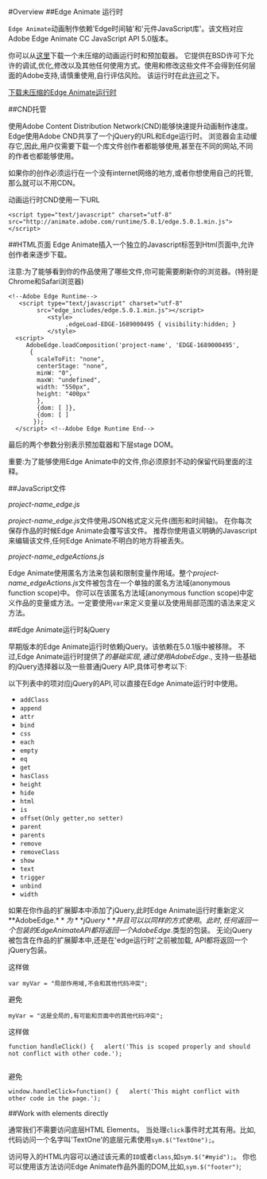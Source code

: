 #Overview
##Edge Animate 运行时

`Edge Animate`动画制作依赖'Edge时间轴'和'元件JavaScript库'。该文档对应Adobe Edge Animate CC JavaScript API 5.0版本。

你可以从[这里](http://animate.adobe.com/runtime/5.0.1/EdgeAnimateRuntime5.0.1.zip)下载一个未压缩的动画运行时和预加载器。
它提供在BSD许可下允许的调试,优化,修改以及其他任何使用方式。使用和修改这些文件不会得到任何层面的Adobe支持,请慎重使用,自行评估风险。
该运行时在此[许可](http://animate.adobe.com/runtime/5.0.1/License.txt)之下。

[下载未压缩的Edge Animate运行时](http://animate.adobe.com/runtime/5.0.1/EdgeAnimateRuntime5.0.1.zip)

##CND托管

使用Adobe Content Distribution Network(CND)能够快速提升动画制作速度。Edge使用Adobe CND共享了一个jQuery的URL和Edge运行时。
浏览器会主动缓存它,因此,用户仅需要下载一个库文件创作者都能够使用,甚至在不同的网站,不同的作者也都能够使用。

如果你的创作必须运行在一个没有internet网络的地方,或者你想使用自己的托管,那么就可以不用CDN。


动画运行时CND使用一下URL

```
<script type="text/javascript" charset="utf-8" src="http://animate.adobe.com/runtime/5.0.1/edge.5.0.1.min.js"></script>

````

##HTML页面
Edge Animate插入一个独立的Javascript标签到Html页面中,允许创作者来逐步下载。

注意:为了能够看到你的作品使用了哪些文件,你可能需要刷新你的浏览器。(特别是Chrome和Safari浏览器)

```
<!--Adobe Edge Runtime-->
   <script type="text/javascript" charset="utf-8"
        src="edge_includes/edge.5.0.1.min.js"></script>
           <style>
                .edgeLoad-EDGE-1689000495 { visibility:hidden; }
           </style>
  <script>
     AdobeEdge.loadComposition('project-name', 'EDGE-1689000495',
      {
        scaleToFit: "none",
        centerStage: "none",
        minW: "0",
        maxW: "undefined",
        width: "550px",
        height: "400px"
        },
        {dom: [ ]},
        {dom: [ ]
       });
  </script> <!--Adobe Edge Runtime End-->

````

最后的两个参数分别表示预加载器和下层stage DOM。

重要:为了能够使用Edge Animate中的文件,你必须原封不动的保留代码里面的注释。


##JavaScript文件

*project-name_edge.js*

*project-name_edge.js*文件使用JSON格式定义元件(图形和时间轴)。
在你每次保存作品的时候Edge Animate会覆写该文件。
推荐你使用语义明确的Javascript来编辑该文件,任何Edge Animate不明白的地方将被丢失。



*project-name_edgeActions.js*

Edge Animate使用匿名方法来包装和限制变量作用域。整个*project-name_edgeActions.js*文件被包含在一个单独的匿名方法域(anonymous function scope)中。
你可以在该匿名方法域(anonymous function scope)中定义作品的变量或方法。一定要使用`var`来定义变量以及使用局部范围的语法来定义方法。


##Edge Animate运行时&jQuery

早期版本的Edge Animate运行时依赖jQuery。该依赖在5.0.1版中被移除。
不过,Edge Animate运行时提供了$的基础实现,通过使用AdobeEdge.$,
支持一些基础的jQuery选择器以及一些普通jQuery AIP,具体可参考以下:

以下列表中的项对应jQuery的API,可以直接在Edge Animate运行时中使用。

- `addClass`
- `append`
- `attr`
- `bind`
- `css`
- `each`
- `empty`
- `eq`
- `get`
- `hasClass`
- `height`
- `hide`
- `html`
- `is`
- `offset(Only getter,no setter)`
- `parent`
- `parents`
- `remove`
- `removeClass`
- `show`
- `text`
- `trigger`
- `unbind`
- `width`

如果在你作品的扩展脚本中添加了jQuery,此时Edge Animate运行时重新定义**AdobeEdge.$**为**jQuery**并且可以以同样的方式使用。
此时,任何返回一个包装的Edge Animate API都将返回一个AdobeEdge.$类型的包装。
无论jQuery被包含在作品的扩展脚本中,还是在'edge运行时'之前被加载,
API都将返回一个jQuery包装。

这样做
```
var myVar = "局部作用域,不会和其他代码冲突";

````

避免
```
myVar = "这是全局的,有可能和页面中的其他代码冲突";

````

这样做
```
function handleClick() {   alert('This is scoped properly and should not conflict with other code.');


````

避免
```
window.handleClick=function() {   alert('This might conflict with other code in the page.');

````

##Work with elements directly

通常我们不需要访问底层HTML Elements。
当处理`click`事件时尤其有用。比如,代码访问一个名字叫'TextOne'的底层元素使用`sym.$("TextOne");`。

访问导入的HTML内容可以通过该元素的`ID`或者`class`,如`sym.$("#myid");`。
你也可以使用该方法访问Edge Animate作品外面的DOM,比如,`sym.$("footer")`;



